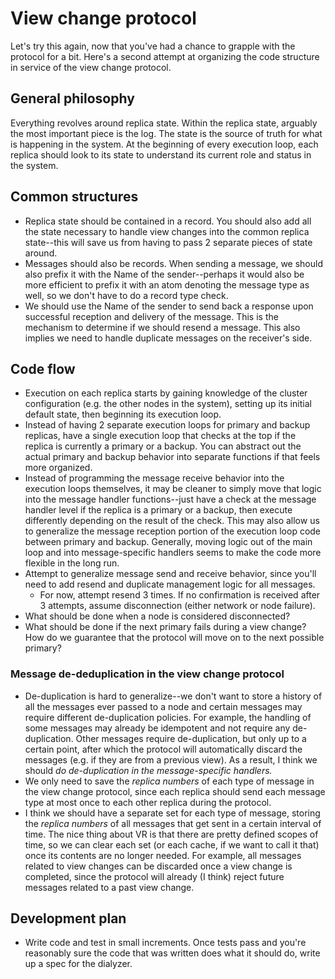 # View change protocol
Let's try this again, now that you've had a chance to grapple with the protocol
for a bit. Here's a second attempt at organizing the code structure in service
of the view change protocol.

## General philosophy
Everything revolves around replica state. Within the replica state, arguably the
most important piece is the log. The state is the source of truth for what is
happening in the system. At the beginning of every execution loop, each replica
should look to its state to understand its current role and status in the system.

## Common structures
- Replica state should be contained in a record. You should also add all the
state necessary to handle view changes into the common replica state--this will
save us from having to pass 2 separate pieces of state around.
- Messages should also be records. When sending a message, we should also prefix
it with the Name of the sender--perhaps it would also be more efficient to
prefix it with an atom denoting the message type as well, so we don't have to
do a record type check.
- We should use the Name of the sender to send back a response upon successful
reception and delivery of the message. This is the mechanism to determine if we
should resend a message. This also implies we need to handle duplicate messages
on the receiver's side.

## Code flow
- Execution on each replica starts by gaining knowledge of the cluster
configuration (e.g. the other nodes in the system), setting up its initial
default state, then beginning its execution loop.
- Instead of having 2 separate execution loops for primary and backup replicas,
have a single execution loop that checks at the top if the replica is
currently a primary or a backup. You can abstract out the actual primary and
backup behavior into separate functions if that feels more organized.
- Instead of programming the message receive behavior into the execution loops
themselves, it may be cleaner to simply move that logic into the message handler
functions--just have a check at the message handler level if the replica is a
primary or a backup, then execute differently depending on the result of the
check. This may also allow us to generalize the message reception portion of the
execution loop code between primary and backup. Generally, moving logic out
of the main loop and into message-specific handlers seems to make the code
more flexible in the long run.
- Attempt to generalize message send and receive behavior, since you'll need
to add resend and duplicate management logic for all messages.
  - For now, attempt resend 3 times. If no confirmation is received after 3
  attempts, assume disconnection (either network or node failure).
- What should be done when a node is considered disconnected?
- What should be done if the next primary fails during a view change? How do we
guarantee that the protocol will move on to the next possible primary?

### Message de-deduplication in the view change protocol
- De-duplication is hard to generalize--we don't want to store a history of all
the messages ever passed to a node and certain messages may require different
de-duplication policies. For example, the handling of some messages may already
be idempotent and not require any de-duplication. Other messages require
de-duplication, but only up to a certain point, after which the protocol will
automatically discard the messages (e.g. if they are from a previous view). As
a result, I think we should *do de-duplication in the message-specific handlers.*
- We only need to save the *replica numbers* of each type of message in the view
change protocol, since each replica should send each message type at most once
to each other replica during the protocol.
- I think we should have a separate set for each type of message, storing the
*replica numbers* of all messages that get sent in a certain interval of time.
The nice thing about VR is that there are pretty defined scopes of time, so we
can clear each set (or each cache, if we want to call it that) once its contents
are no longer needed. For example, all messages related to view changes can be
discarded once a view change is completed, since the protocol will already
(I think) reject future messages related to a past view change.

## Development plan
- Write code and test in small increments. Once tests pass and you're reasonably
sure the code that was written does what it should do, write up a spec for the
dialyzer.
